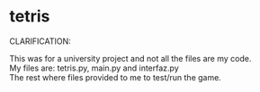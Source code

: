 # tetris
CLARIFICATION:

This was for a university project and not all the files are my code. <br />
My files are: tetris.py, main.py and interfaz.py <br />
The rest where files provided to me to test/run the game.

